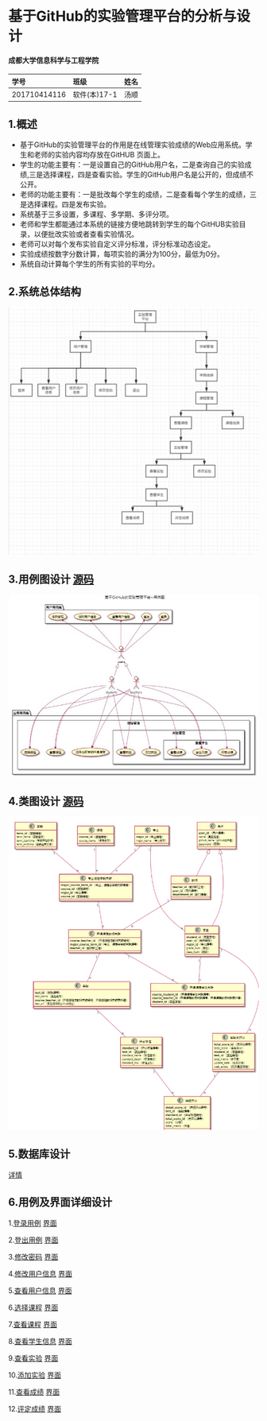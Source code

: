 # 基于GitHub的实验管理平台的分析与设计

#### 成都大学信息科学与工程学院
|学号|班级|姓名|
|:---|:---|:---|
|201710414116|软件(本)17-1|汤顺|

## 1.概述

- 基于GitHub的实验管理平台的作用是在线管理实验成绩的Web应用系统。学生和老师的实验内容均存放在GitHUB 页面上。
- 学生的功能主要有：一是设置自己的GitHub用户名，二是查询自己的实验成绩,三是选择课程，四是查看实验。学生的GitHub用户名是公开的，但成绩不公开。
- 老师的功能主要有：一是批改每个学生的成绩，二是查看每个学生的成绩，三是选择课程。四是发布实验。
- 系统基于三多设置，多课程、多学期、多评分项。
- 老师和学生都能通过本系统的链接方便地跳转到学生的每个GitHUB实验目录，以便批改实验或者查看实验情况。
- 老师可以对每个发布实验自定义评分标准，评分标准动态设定。
- 实验成绩按数字分数计算，每项实验的满分为100分，最低为0分。
- 系统自动计算每个学生的所有实验的平均分。
## 2.系统总体结构 
![系统总体结构](系统总体结构.png)
## 3.用例图设计 [源码](源码/用例图设计.puml)
![用例图设计](用例图设计.png)
## 4.类图设计 [源码](源码/类图设计.puml)
![类图设计](类图设计.png)
## 5.数据库设计

[详情](数据库设计.md)

## 6.用例及界面详细设计
1.[登录用例](./用例/登录.md) [界面](https://thebesttang.github.io/is_analysis_pages/UI/登录.html)

2.[登出用例](./用例/登出.md) [界面](https://thebesttang.github.io/is_analysis_pages/UI/顶部菜单.html)

3.[修改密码](./用例/修改密码.md)  [界面](https://thebesttang.github.io/is_analysis_pages/UI/修改密码.html)

4.[修改用户信息](./用例/修改用户信息.md)  [界面](https://thebesttang.github.io/is_analysis_pages/UI/修改用户信息.html)

5.[查看用户信息](./用例/查看用户信息.md)  [界面](https://thebesttang.github.io/is_analysis_pages/UI/查看用户信息.html)

6.[选择课程](./用例/选择课程.md)  [界面](https://thebesttang.github.io/is_analysis_pages/UI/选择课程.html)

7.[查看课程](./用例/查看课程.md)  [界面](https://thebesttang.github.io/is_analysis_pages/UI/查看课程.html)

8.[查看学生信息](./用例/查看学生信息.md)  [界面](https://thebesttang.github.io/is_analysis_pages/UI/查看学生信息.html)

9.[查看实验](./用例/查看实验.md)  [界面](https://thebesttang.github.io/is_analysis_pages/UI/查看实验.html)

10.[添加实验](./用例/添加实验.md)  [界面](https://thebesttang.github.io/is_analysis_pages/UI/添加实验.html)

11.[查看成绩](./用例/查看成绩.md)  [界面](https://thebesttang.github.io/is_analysis_pages/UI/查看成绩.html)

12.[评定成绩](./用例/评定成绩.md)  [界面](https://thebesttang.github.io/is_analysis_pages/UI/评定成绩.html)
